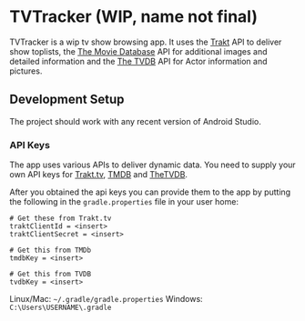 # TVTracker (WIP, name not final)

TVTracker is a wip tv show browsing app. It uses the [Trakt](https://trakt.tv/) API to deliver show toplists, the 
[The Movie Database](https://www.themoviedb.org/) API for additional images and detailed information and the [The TVDB](https://thetvdb.com/) API for 
Actor information and pictures.

## Development Setup
The project should work with any recent version of Android Studio.

### API Keys
The app uses various APIs to deliver dynamic data. You need to supply your own API keys for [Trakt.tv](https://trakt.tv/oauth/applications/new), 
[TMDB](https://www.themoviedb.org/settings/api) and [TheTVDB](https://thetvdb.com/api-information).

After you obtained the api keys you can provide them to the app by putting the following in the
`gradle.properties` file in your user home:

```
# Get these from Trakt.tv
traktClientId = <insert>
traktClientSecret = <insert>

# Get this from TMDb
tmdbKey = <insert>

# Get this from TVDB
tvdbKey = <insert>
```

Linux/Mac: `~/.gradle/gradle.properties`
Windows: `C:\Users\USERNAME\.gradle`

